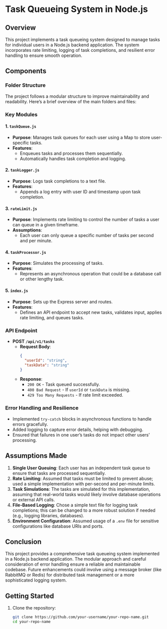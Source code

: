 # Task Queueing System in Node.js

## Overview

This project implements a task queueing system designed to manage tasks for individual users in a Node.js backend application. The system incorporates rate limiting, logging of task completions, and resilient error handling to ensure smooth operation.

## Components

### Folder Structure

The project follows a modular structure to improve maintainability and readability. Here’s a brief overview of the main folders and files:


### Key Modules

#### 1. `taskQueue.js`

- **Purpose**: Manages task queues for each user using a Map to store user-specific tasks.
- **Features**:
  - Enqueues tasks and processes them sequentially.
  - Automatically handles task completion and logging.

#### 2. `taskLogger.js`

- **Purpose**: Logs task completions to a text file.
- **Features**:
  - Appends a log entry with user ID and timestamp upon task completion.

#### 3. `rateLimit.js`

- **Purpose**: Implements rate limiting to control the number of tasks a user can queue in a given timeframe.
- **Assumptions**:
  - Each user can only queue a specific number of tasks per second and per minute.

#### 4. `taskProcessor.js`

- **Purpose**: Simulates the processing of tasks.
- **Features**:
  - Represents an asynchronous operation that could be a database call or other lengthy task.

#### 5. `index.js`

- **Purpose**: Sets up the Express server and routes.
- **Features**:
  - Defines an API endpoint to accept new tasks, validates input, applies rate limiting, and queues tasks.

### API Endpoint

- **POST `/api/v1/tasks`**
  - **Request Body**: 
    ```json
    {
      "userId": "string",
      "taskData": "string"
    }
    ```
  - **Response**:
    - `200 OK` - Task queued successfully.
    - `400 Bad Request` - If `userId` or `taskData` is missing.
    - `429 Too Many Requests` - If rate limit exceeded.

### Error Handling and Resilience

- Implemented `try-catch` blocks in asynchronous functions to handle errors gracefully.
- Added logging to capture error details, helping with debugging.
- Ensured that failures in one user’s tasks do not impact other users’ processing.

## Assumptions Made

1. **Single User Queuing**: Each user has an independent task queue to ensure that tasks are processed sequentially.
2. **Rate Limiting**: Assumed that tasks must be limited to prevent abuse; used a simple implementation with per-second and per-minute limits.
3. **Task Simulations**: The tasks are simulated for this implementation, assuming that real-world tasks would likely involve database operations or external API calls.
4. **File-Based Logging**: Chose a simple text file for logging task completions; this can be changed to a more robust solution if needed (e.g., logging libraries, databases).
5. **Environment Configuration**: Assumed usage of a `.env` file for sensitive configurations like database URIs and ports.

## Conclusion

This project provides a comprehensive task queueing system implemented in a Node.js backend application. The modular approach and careful consideration of error handling ensure a reliable and maintainable codebase. Future enhancements could involve using a message broker (like RabbitMQ or Redis) for distributed task management or a more sophisticated logging system.

## Getting Started

1. Clone the repository:
   ```bash
   git clone https://github.com/your-username/your-repo-name.git
   cd your-repo-name
